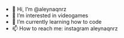 - 👋 Hi, I’m @aleynaqnrz
- 👀 I’m interested in videogames
- 🌱 I’m currently learning how to code
- 📫 How to reach me: instagram aleynaqnrz

<!---
aleynaqnrz/aleynaqnrz is a ✨ special ✨ repository because its `README.md` (this file) appears on your GitHub profile.
You can click the Preview link to take a look at your changes.
--->
